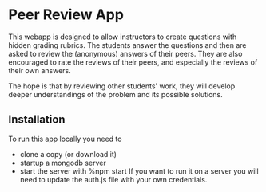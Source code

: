# Peer Review App

This webapp is designed to allow instructors to create questions with hidden grading rubrics. The students answer the questions and then are asked to review the (anonymous) answers of their peers. They are also encouraged to rate the reviews of their peers, and especially the reviews of their own answers.

The hope is that by reviewing other students' work, they will develop deeper understandings of the problem and its possible solutions.

## Installation
To run this app locally you need to 
* clone a copy (or download it)
* startup a mongodb server
* start the server with %npm start
If you want to run it on a server you will need to update the auth.js file
with your own credentials.

